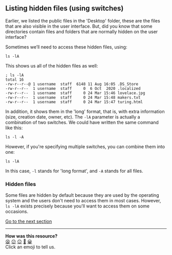 ## Listing hidden files (using switches)
Earlier, we listed the public files in the 'Desktop' folder, these are the files that are also visible in the user interface. But, did you know that some directories contain files and folders that are normally hidden on the user interface?

Sometimes we’ll need to access these hidden files, using:

`ls -lA`

This shows us all of the hidden files as well:

```shell
; ls -lA
total 16
-rw-r--r--@ 1 username  staff  6148 11 Aug 16:05 .DS_Store
-rw-r--r--  1 username  staff     0  6 Oct  2020 .localized
-rw-r--r--  1 username  staff     0 24 Mar 15:46 lovelace.jpg
-rw-r--r--  1 username  staff     0 24 Mar 15:48 makers.txt
-rw-r--r--  1 username  staff     0 24 Mar 15:47 turing.html

```

In addition, it shows them in the 'long' format, that is, with extra information (size, creation date, owner, etc). The `-lA` parameter is actually a combination of two switches. We could have written the same command like this:

`ls -l -A`

However, if you're specifying multiple switches, you can combine them into one:

`ls -lA`

In this case, `-l` stands for 'long format', and `-A` stands for all files.

### Hidden files
Some files are hidden by default because they are used by the operating system and the users don't need to access them in most cases. However, `ls -lA` exists precisely because you'll want to access them on some occasions.

[Go to the next section](./07_creating_files.md)


<!-- BEGIN GENERATED SECTION DO NOT EDIT -->

---

**How was this resource?**  
[😫](https://airtable.com/shrUJ3t7KLMqVRFKR?prefill_Repository=makersacademy/course&prefill_File=foundations/command_line/06_listing_hidden_files.md&prefill_Sentiment=😫) [😕](https://airtable.com/shrUJ3t7KLMqVRFKR?prefill_Repository=makersacademy/course&prefill_File=foundations/command_line/06_listing_hidden_files.md&prefill_Sentiment=😕) [😐](https://airtable.com/shrUJ3t7KLMqVRFKR?prefill_Repository=makersacademy/course&prefill_File=foundations/command_line/06_listing_hidden_files.md&prefill_Sentiment=😐) [🙂](https://airtable.com/shrUJ3t7KLMqVRFKR?prefill_Repository=makersacademy/course&prefill_File=foundations/command_line/06_listing_hidden_files.md&prefill_Sentiment=🙂) [😀](https://airtable.com/shrUJ3t7KLMqVRFKR?prefill_Repository=makersacademy/course&prefill_File=foundations/command_line/06_listing_hidden_files.md&prefill_Sentiment=😀)  
Click an emoji to tell us.

<!-- END GENERATED SECTION DO NOT EDIT -->
